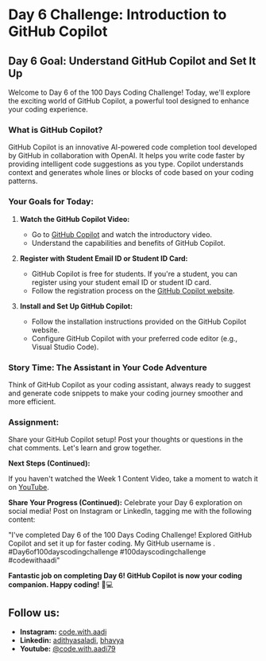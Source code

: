 # Day 6 Challenge: Introduction to GitHub Copilot

## Day 6 Goal: Understand GitHub Copilot and Set It Up

Welcome to Day 6 of the 100 Days Coding Challenge! Today, we'll explore the exciting world of GitHub Copilot, a powerful tool designed to enhance your coding experience.

### What is GitHub Copilot?

GitHub Copilot is an innovative AI-powered code completion tool developed by GitHub in collaboration with OpenAI. It helps you write code faster by providing intelligent code suggestions as you type. Copilot understands context and generates whole lines or blocks of code based on your coding patterns.

### Your Goals for Today:

1. **Watch the GitHub Copilot Video:**

   - Go to [GitHub Copilot](https://copilot.github.com/) and watch the introductory video.
   - Understand the capabilities and benefits of GitHub Copilot.

2. **Register with Student Email ID or Student ID Card:**

   - GitHub Copilot is free for students. If you're a student, you can register using your student email ID or student ID card.
   - Follow the registration process on the [GitHub Copilot website](https://copilot.github.com/).

3. **Install and Set Up GitHub Copilot:**
   - Follow the installation instructions provided on the GitHub Copilot website.
   - Configure GitHub Copilot with your preferred code editor (e.g., Visual Studio Code).

### Story Time: The Assistant in Your Code Adventure

Think of GitHub Copilot as your coding assistant, always ready to suggest and generate code snippets to make your coding journey smoother and more efficient.

### Assignment:

Share your GitHub Copilot setup! Post your thoughts or questions in the chat comments. Let's learn and grow together.

**Next Steps (Continued):**

If you haven't watched the Week 1 Content Video, take a moment to watch it on [YouTube](https://www.youtube.com/watch?v=6Cvz9qz6WNU).

**Share Your Progress (Continued):**
Celebrate your Day 6 exploration on social media! Post on Instagram or LinkedIn, tagging me with the following content:

"I've completed Day 6 of the 100 Days Coding Challenge! Explored GitHub Copilot and set it up for faster coding. My GitHub username is <add your yourname here>. #Day6of100dayscodingchallenge #100dayscodingchallenge #codewithaadi"

**Fantastic job on completing Day 6! GitHub Copilot is now your coding companion. Happy coding!** 🚀💻

## Follow us:

- **Instagram:** [code.with.aadi](https://www.instagram.com/code.with.aadi/)
- **Linkedin:** [adithyasaladi](https://www.linkedin.com/in/adithyasaladi/), [bhavya](https://www.linkedin.com/in/bhavyasriy/)
- **Youtube:** [@code.with.aadi79](https://www.youtube.com/@Code.with.aadi79)
